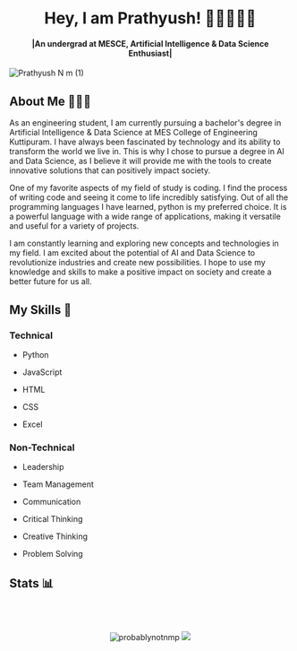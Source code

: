 <h1 align="center">Hey, I am  Prathyush! 👋🏼🧑🏻‍💻 </h1>
<h4 align="center">|An undergrad at MESCE, Artificial Intelligence & Data Science Enthusiast|</h4>
 

![Prathyush N m (1)](https://user-images.githubusercontent.com/85440373/151523098-8805ec66-2b25-43d4-acae-fb163d9b513e.png)


## About Me 👨🏻‍🎓

As an engineering student, I am currently pursuing a bachelor's degree in Artificial Intelligence & Data Science at MES College of Engineering Kuttipuram. I have always been fascinated by technology and its ability to transform the world we live in. This is why I chose to pursue a degree in AI and Data Science, as I believe it will provide me with the tools to create innovative solutions that can positively impact society.

One of my favorite aspects of my field of study is coding. I find the process of writing code and seeing it come to life incredibly satisfying. Out of all the programming languages I have learned, python is my preferred choice. It is a powerful language with a wide range of applications, making it versatile and useful for a variety of projects.

I am constantly learning and exploring new concepts and technologies in my field. I am excited about the potential of AI and Data Science to revolutionize industries and create new possibilities. I hope to use my knowledge and skills to make a positive impact on society and create a better future for us all.

## My Skills 🍳

### Technical

- Python

- JavaScript

- HTML

- CSS

- Excel

### Non-Technical

- Leadership

- Team Management

- Communication

- Critical Thinking

- Creative Thinking

- Problem Solving

## Stats 📊

<br/>
<br/>
<p align="center">
    <img src="https://github-readme-stats.vercel.app/api?username=probablynotnmp&show_icons=true&locale=en&theme=nightowl" alt="probablynotnmp" />
    <img src = "https://github-readme-stats.vercel.app/api/top-langs/?username=probablynotnmp&layout=compact&theme=nightowl">
</p>
    
